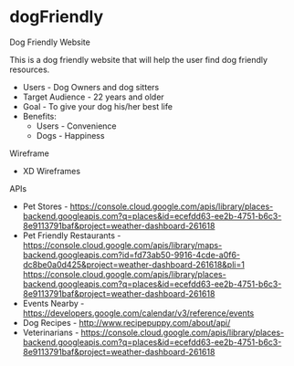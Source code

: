 # dogFriendly
Dog Friendly Website 

This is a dog friendly website that will help the user find dog friendly resources.

* Users - Dog Owners and dog sitters
* Target Audience - 22 years and older
* Goal - To give your dog his/her best life
* Benefits:
    * Users - Convenience
    * Dogs - Happiness

Wireframe 

* XD Wireframes

APIs

* Pet Stores - https://console.cloud.google.com/apis/library/places-backend.googleapis.com?q=places&id=ecefdd63-ee2b-4751-b6c3-8e9113791baf&project=weather-dashboard-261618
* Pet Friendly Restaurants - https://console.cloud.google.com/apis/library/maps-backend.googleapis.com?id=fd73ab50-9916-4cde-a0f6-dc8be0a0d425&project=weather-dashboard-261618&pli=1
https://console.cloud.google.com/apis/library/places-backend.googleapis.com?q=places&id=ecefdd63-ee2b-4751-b6c3-8e9113791baf&project=weather-dashboard-261618
* Events Nearby - https://developers.google.com/calendar/v3/reference/events
* Dog Recipes - http://www.recipepuppy.com/about/api/
* Veterinarians - https://console.cloud.google.com/apis/library/places-backend.googleapis.com?q=places&id=ecefdd63-ee2b-4751-b6c3-8e9113791baf&project=weather-dashboard-261618




